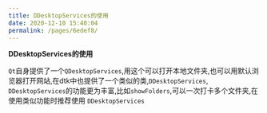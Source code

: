 ```yaml
---
title: DDesktopServices的使用
date: 2020-12-10 15:40:04
permalink: /pages/6edef8/
---
```

**DDesktopServices的使用**

`Qt`自身提供了一个`QDesktopServices`,用这个可以打开本地文件夹,也可以用默认浏览器打开网站,在dtk中也提供了一个类似的类,`DDesktopServices`, `DDesktopServices`的功能更为丰富,比如`showFolders`,可以一次打卡多个文件夹,在使用类似功能时推荐使用 `DDesktopServices`